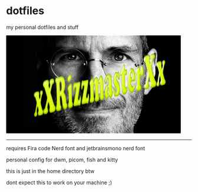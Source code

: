 # dotfiles
my personal dotfiles and stuff

![rizz](Pictures/wallpaper/rizzmaster.png)

---

requires Fira code Nerd font and jetbrainsmono nerd font

personal config for dwm, picom, fish and kitty

this is just in the home directory btw

dont expect this to work on your machine ;)
